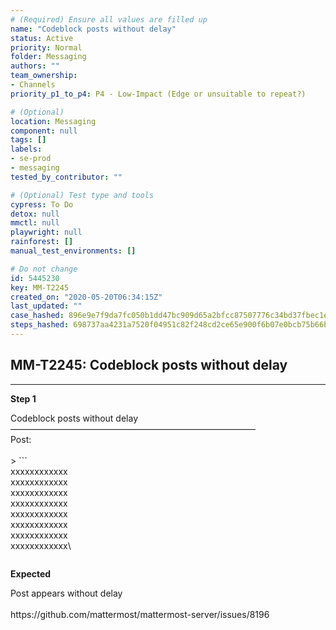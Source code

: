 ```yaml
---
# (Required) Ensure all values are filled up
name: "Codeblock posts without delay"
status: Active
priority: Normal
folder: Messaging
authors: ""
team_ownership:
- Channels
priority_p1_to_p4: P4 - Low-Impact (Edge or unsuitable to repeat?)

# (Optional)
location: Messaging
component: null
tags: []
labels:
- se-prod
- messaging
tested_by_contributor: ""

# (Optional) Test type and tools
cypress: To Do
detox: null
mmctl: null
playwright: null
rainforest: []
manual_test_environments: []

# Do not change
id: 5445230
key: MM-T2245
created_on: "2020-05-20T06:34:15Z"
last_updated: ""
case_hashed: 896e9e7f9da7fc050b1dd47bc909d65a2bfcc87507776c34bd37fbec1efd1cb0e2919949a8b262d0519e92d08a5707e3
steps_hashed: 698737aa4231a7520f04951c82f248cd2ce65e900f6b07e0bcb75b66b342131d1f116832f41874cf70ecba21ae027728
---
```


<!-- (Auto-generated) Based on frontmatter's "key" and "name" -->

## MM-T2245: Codeblock posts without delay

---

**Step 1**

Codeblock posts without delay\
————————————————————————————\
Post:\
\
\> \`\`\`\
xxxxxxxxxxxx\
xxxxxxxxxxxx\
xxxxxxxxxxxx\
xxxxxxxxxxxx\
xxxxxxxxxxxx\
xxxxxxxxxxxx\
xxxxxxxxxxxx\
xxxxxxxxxxxx\\

```
```

**Expected**

Post appears without delay\
\
https\://github.com/mattermost/mattermost-server/issues/8196
